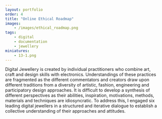 ```yaml
---
layout: portfolio
order: 4
title: "Online Ethical Roadmap"
images:
    - /images/ethical_roadmap.png
tags:
    - digital
    - documentation
    - jewellery
miniatures:
    - 13-1.png 
---
```


Digital Jewellery is created by individual practitioners who combine art, craft and design skills with electronics. Understandings of these practices are fragmented as the different commentators and creators draw upon different traditions from a diversity of artistic, fashion, engineering and participatory design approaches. It is difficult to develop a synthesis of different perspectives as their abilities, inspiration, motivations, methods, materials and techniques are idiosyncratic. To address this, I engaged six leading digital jewellers in a structured and iterative dialogue to establish a collective understanding of their approaches and attitudes.